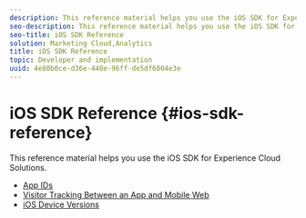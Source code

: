 ```yaml
---
description: This reference material helps you use the iOS SDK for Experience Cloud Solutions.
seo-description: This reference material helps you use the iOS SDK for Experience Cloud Solutions.
seo-title: iOS SDK Reference
solution: Marketing Cloud,Analytics
title: iOS SDK Reference
topic: Developer and implementation
uuid: 4e80b0ce-d36e-440e-96ff-de5df6804e3e
---
```


# iOS SDK Reference {#ios-sdk-reference}

This reference material helps you use the iOS SDK for Experience Cloud Solutions.

* [App IDs](/help/ios/reference/app-ids.md)
* [Visitor Tracking Between an App and Mobile Web](/help/ios/reference/hybrid-app.md)
* [iOS Device Versions](/help/ios/reference/device-versions.md)
